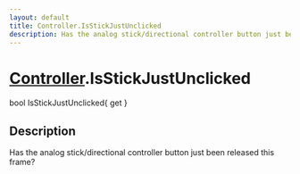```yaml
---
layout: default
title: Controller.IsStickJustUnclicked
description: Has the analog stick/directional controller button just been released this frame?
---
```

# [Controller]({{site.url}}/Pages/StereoKit/Controller.html).IsStickJustUnclicked

<div class='signature' markdown='1'>
bool IsStickJustUnclicked{ get }
</div>

## Description
Has the analog stick/directional controller button
just been released this frame?

